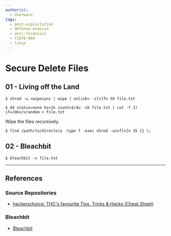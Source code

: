 ```yaml
---
author(s):
  - Userware
tags:
  - post-exploitation
  - defense-evasion
  - anti-forensics
  - T1070-004
  - linux
---
```

# Secure Delete Files

## 01 - Living off the Land

```
$ shred -u <wipesync | wipe | unlink> -z[v]fn 50 file.txt

$ dd status=none bs=1k count=$(du -sk file.txt | cut -f 1) if=/dev/urandom > file.txt
```

Wipe the files recursively.

```
$ find /path/to/directory -type f -exec shred -uzxf[v]n 35 {} \;
```

## 02 - Bleachbit

```
$ bleachbit -s file.txt
```

---
## References

### Source Repositories

- [hackerschoice: THC's favourite Tips, Tricks & Hacks (Cheat Sheet)](https://github.com/hackerschoice/thc-tips-tricks-hacks-cheat-sheet)

### Bleachbit

- [Bleachbit](https://docs.bleachbit.org/doc/command-line-interface.html)